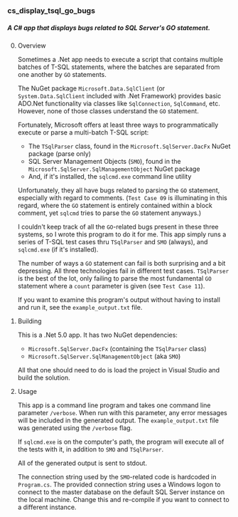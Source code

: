 ﻿### cs_display_tsql_go_bugs

##### A C# app that displays bugs related to SQL Server's GO statement.

0. Overview

   Sometimes a .Net app needs to execute a script that contains multiple batches of T-SQL statements, where the batches are separated from one another by `GO` statements.

   The NuGet package `Microsoft.Data.SqlClient` (or `System.Data.SqlClient` included with .Net Framework) provides basic ADO.Net functionality via classes like `SqlConnection`, `SqlCommand`, etc.  However, none of those classes understand the `GO` statement.

   Fortunately, Microsoft offers at least three ways to programmatically execute or parse a multi-batch T-SQL script:

   - The `TSqlParser` class, found in the `Microsoft.SqlServer.DacFx` NuGet package (parse only)
   - SQL Server Management Objects (`SMO`), found in the `Microsoft.SqlServer.SqlManagementObject` NuGet package
   - And, if it's installed, the `sqlcmd.exe` command line utility

   Unfortunately, they all have bugs related to parsing the `GO` statement, especially with regard to comments.  (`Test Case 09` is illuminating in this regard, where the `GO` statement is entirely contained within a block comment, yet `sqlcmd` tries to parse the `GO` statement anyways.)

   I couldn't keep track of all the `GO`-related bugs present in these three systems, so I wrote this program to do it for me.  This app simply runs a series of T-SQL test cases thru `TSqlParser` and `SMO` (always), and `sqlcmd.exe` (if it's installed).

   The number of ways a `GO` statement can fail is both surprising and a bit depressing.  All three technologies fail in different test cases.  `TSqlParser` is the best of the lot, only failing to parse the most fundamental `GO` statement where a `count` parameter is given (see `Test Case 11`).

   If you want to examine this program's output without having to install and run it, see the `example_output.txt` file.

1. Building

   This is a .Net 5.0 app.  It has two NuGet dependencies:

   - `Microsoft.SqlServer.DacFx` (containing the `TSqlParser` class)
   - `Microsoft.SqlServer.SqlManagementObject` (aka `SMO`)

   All that one should need to do is load the project in Visual Studio and build the solution.

2. Usage

   This app is a command line program and takes one command line parameter `/verbose`.  When run with this parameter, any error messages will be included in the generated output.  The `example_output.txt` file was generated using the `/verbose` flag.

   If `sqlcmd.exe` is on the computer's path, the program will execute all of the tests with it, in addition to `SMO` and `TSqlParser`.

   All of the generated output is sent to stdout.

   The connection string used by the `SMO`-related code is hardcoded in `Program.cs`.  The provided connection string uses a Windows logon to connect to the master database on the default SQL Server instance on the local machine.  Change this and re-compile if you want to connect to a different instance.

